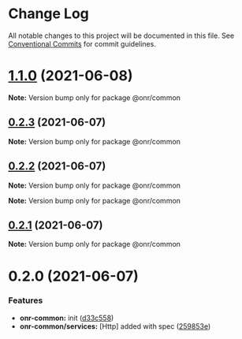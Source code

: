 # Change Log

All notable changes to this project will be documented in this file.
See [Conventional Commits](https://conventionalcommits.org) for commit guidelines.

# [1.1.0](https://github.com/OnrampLab/onr-react-ui/compare/v0.2.3...v1.1.0) (2021-06-08)

**Note:** Version bump only for package @onr/common





## [0.2.3](https://github.com/OnrampLab/onr-react-ui/compare/v0.2.2...v0.2.3) (2021-06-07)

**Note:** Version bump only for package @onr/common





## [0.2.2](https://github.com/OnrampLab/onr-react-ui/compare/v0.2.1...v0.2.2) (2021-06-07)

**Note:** Version bump only for package @onr/common







**Note:** Version bump only for package @onr/common





## [0.2.1](https://github.com/OnrampLab/onr-react-ui/compare/v0.2.0...v0.2.1) (2021-06-07)

**Note:** Version bump only for package @onr/common





# 0.2.0 (2021-06-07)


### Features

* **onr-common:** init ([d33c558](https://github.com/OnrampLab/onr-react-ui/commit/d33c558875476ce5fa578566aef2ee37fb0b8855))
* **onr-common/services:** [Http] added with spec ([259853e](https://github.com/OnrampLab/onr-react-ui/commit/259853eb7328e29f7a0494fe2da2efa1b36313ab))
